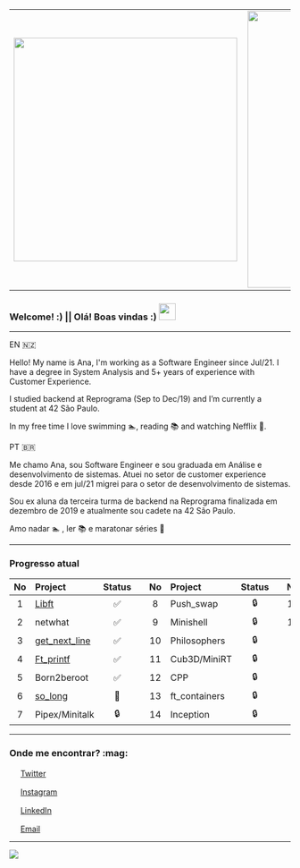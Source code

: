 <center>
  <table>
    <tr>
        <td><img width="400px" align="left" src="https://github-readme-stats.vercel.app/api/top-langs/?username=anabnovaes&hide=html&layout=compact&theme=buefy" /></td>
        <td><img width="495px" align="left" src="https://github-readme-stats.vercel.app/api?username=anabnovaes&theme=buefy"/></td>
    </tr>   
  </table>
</center>  



### Welcome! :) || Olá! Boas vindas :) <img src="https://github.com/leticiadasilva/leticiadasilva/blob/main/images/Hi.gif" width="30px">

---

EN 🇳🇿

Hello! My name is Ana, I'm working as a Software Engineer since Jul/21. I have a degree in System Analysis and 5+ years of experience with Customer Experience.

I studied backend at Reprograma (Sep to Dec/19) and I’m currently a student at 42 São Paulo. 

In my free time I love swimming 🏊‍, reading 📚 and watching Nefflix 🍿.


PT 🇧🇷

Me chamo Ana, sou Software Engineer e sou graduada em Análise e desenvolvimento de sistemas. Atuei no setor de customer experience desde 2016 e em jul/21 migrei para o setor de desenvolvimento de sistemas. 

Sou ex aluna da terceira turma de backend na Reprograma finalizada em dezembro de 2019 e atualmente sou cadete na 42 São Paulo.

Amo nadar 🏊‍ , ler 📚  e maratonar séries 🍿
 
---





<h3> Progresso atual </h3>


| No  | Project                                    | Status |   | No  | Project       | Status |   | No  | Project                        | Status |
| :-: | :----------------------------------------- | :----: | - | :-: | :------------ | :----: | - | :-: | :----------------------------- | :----: |
| 1   | [Libft](../../../libft-42)                 | ✅     |   | 8   | Push_swap     | 🔒     |   | 15  | webserv/ft_irc                 | 🔒     |
| 2   | netwhat                                    | ✅     |   | 9   | Minishell     | 🔒     |   | 16  | transcendence                  | 🔒     |
| 3   | [get_next_line](../../../get-next-line-42) | ✅     |   | 10  | Philosophers  | 🔒     | 
| 4   | [Ft_printf](../../../ft_printf)            | ✅     |   | 11  | Cub3D/MiniRT  | 🔒     |
| 5   | Born2beroot                                | ✅     |   | 12  | CPP           | 🔒     |
| 6   | [so_long](../../../so_long)                | 📝     |   | 13  | ft_containers | 🔒     |  
| 7   | Pipex/Minitalk                             | 🔒     |   | 14  | Inception     | 🔒     |   



---


<h3> Onde me encontrar? :mag: </h3>  

<a href="https://twitter.com/ana_bnovaes"><img src="https://github.com/leticiadasilva/leticiadasilva/blob/main/images/twitter.png" width="16"></img></a> [Twitter](https://twitter.com/ana_bnovaes)   

<a href="https://www.instagram.com/ana_bnovaes/"><img src="https://github.com/leticiadasilva/leticiadasilva/blob/main/images/instagram.png" width="16"></img></a> [Instagram](https://www.instagram.com/ana_bnovaes)  

<a href="https://www.linkedin.com/in/anabnovaes"><img src="https://github.com/leticiadasilva/leticiadasilva/blob/main/images/linkedin.png" width="16"></img></a> [LinkedIn](https://www.linkedin.com/in/anabnovaes)  

<a href="mailto:ana-paula1503@hotmail.com"><img src="https://github.com/leticiadasilva/leticiadasilva/blob/main/images/email.png" width="16"></img></a> [Email](mailto:ana-paula1503@hotmail.com)  

---  

![](https://komarev.com/ghpvc/?username=anabnovaes&color=blue&style=flat)


